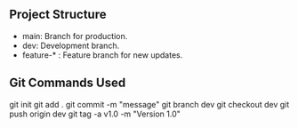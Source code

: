 ## Project Structure
- main: Branch for production.
- dev: Development branch.
- feature-* : Feature branch for new updates.

## Git Commands Used
git init
git add .
git commit -m "message"
git branch dev
git checkout dev
git push origin dev
git tag -a v1.0 -m "Version 1.0"
